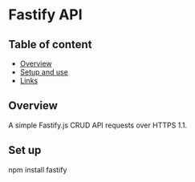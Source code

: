 # Fastify API

## Table of content
* [Overview](overview)
* [Setup and use](setup_and_use)
* [Links](links)


## Overview
A simple Fastify.js CRUD API requests over HTTPS 1.1.

## Set up
npm install fastify 
